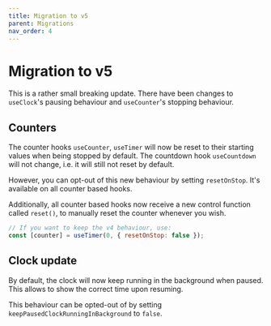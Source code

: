 ```yaml
---
title: Migration to v5
parent: Migrations
nav_order: 4
---
```


# Migration to v5

This is a rather small breaking update. There have been changes to `useClock`'s pausing behaviour and `useCounter`'s stopping behaviour.

## Counters

The counter hooks `useCounter`, `useTimer` will now be reset to their starting values when being stopped by default. The countdown hook `useCountdown` will not change, i.e. it will still not reset by default.

However, you can opt-out of this new behaviour by setting `resetOnStop`. It's available on all counter based hooks.

Additionally, all counter based hooks now receive a new control function called `reset()`, to manually reset the counter whenever you wish.

```javascript
// If you want to keep the v4 behaviour, use:
const [counter] = useTimer(0, { resetOnStop: false });
```

## Clock update

By default, the clock will now keep running in the background when paused. This allows to show the correct time upon resuming.

This behaviour can be opted-out of by setting `keepPausedClockRunningInBackground` to `false`.
